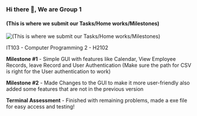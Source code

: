 ### Hi there 👋, We are Group 1
#### (This is where we submit our Tasks/Home works/Milestones)
![(This is where we submit our Tasks/Home works/Milestones)](https://private-user-images.githubusercontent.com/125250527/311802166-e38d536c-37ad-4854-820c-ce5da5ce5201.png?jwt=eyJhbGciOiJIUzI1NiIsInR5cCI6IkpXVCJ9.eyJpc3MiOiJnaXRodWIuY29tIiwiYXVkIjoicmF3LmdpdGh1YnVzZXJjb250ZW50LmNvbSIsImtleSI6ImtleTUiLCJleHAiOjE3MTAxNzc4ODUsIm5iZiI6MTcxMDE3NzU4NSwicGF0aCI6Ii8xMjUyNTA1MjcvMzExODAyMTY2LWUzOGQ1MzZjLTM3YWQtNDg1NC04MjBjLWNlNWRhNWNlNTIwMS5wbmc_WC1BbXotQWxnb3JpdGhtPUFXUzQtSE1BQy1TSEEyNTYmWC1BbXotQ3JlZGVudGlhbD1BS0lBVkNPRFlMU0E1M1BRSzRaQSUyRjIwMjQwMzExJTJGdXMtZWFzdC0xJTJGczMlMkZhd3M0X3JlcXVlc3QmWC1BbXotRGF0ZT0yMDI0MDMxMVQxNzE5NDVaJlgtQW16LUV4cGlyZXM9MzAwJlgtQW16LVNpZ25hdHVyZT04MmZlNGI3MzhkMmE5MjAxNTkzOGZjNDIyYzAzMmQzYjk0Y2UxODg4ODllMzE0NzU0N2YxM2JlMTEyMmI5OWViJlgtQW16LVNpZ25lZEhlYWRlcnM9aG9zdCZhY3Rvcl9pZD0wJmtleV9pZD0wJnJlcG9faWQ9MCJ9.N7JxhZCOJ_9Mp6intylc6T1EPk-4AYTAYQwIoGko4jI)

IT103 - Computer Programming 2 - H2102

**Milestone #1** - Simple GUI with features like Calendar, View Employee Records, leave Record and User Authentication (Make sure the path for CSV is right for the User authentication to work)

**Milestone #2**  - Made Changes to the GUI to make it more user-friendly also added some features that are not in the previous version

**Terminal Assessment** - Finished with remaining problems, made a exe file for easy access and testing!







